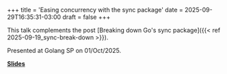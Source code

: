 +++
title = 'Easing concurrency with the sync package'
date = 2025-09-29T16:35:31-03:00
draft = false
+++

This talk complements the post [Breaking down Go's sync package]({{< ref 2025-09-19_sync-break-down >}}).

Presented at Golang SP on 01/Oct/2025.

**[Slides](/docs/easing_concurrency.pdf)**
